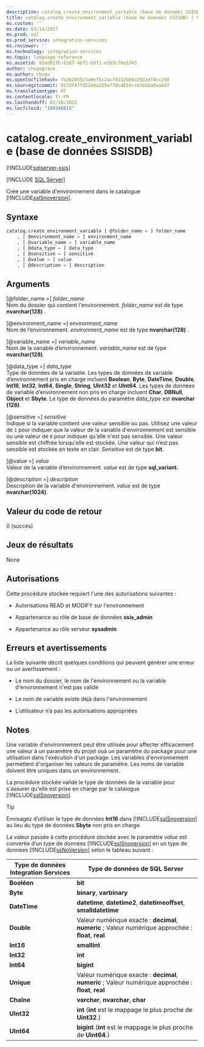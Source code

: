 ```yaml
---
description: catalog.create_environment_variable (base de données SSISDB)
title: catalog.create_environment_variable (base de données SSISDB) | Microsoft Docs
ms.custom: ''
ms.date: 03/14/2017
ms.prod: sql
ms.prod_service: integration-services
ms.reviewer: ''
ms.technology: integration-services
ms.topic: language-reference
ms.assetid: 91ed017b-6567-4bf2-b9f1-e2b5c70a5343
author: chugugrace
ms.author: chugu
ms.openlocfilehash: 7a3b2b55c5a0efbc2acf8152b89a292adf4cc298
ms.sourcegitcommit: 917df4ffd22e4a229af7dc481dcce3ebba0aa4d7
ms.translationtype: HT
ms.contentlocale: fr-FR
ms.lasthandoff: 02/10/2021
ms.locfileid: "100346815"
---
```

# <a name="catalogcreate_environment_variable-ssisdb-database"></a>catalog.create_environment_variable (base de données SSISDB)

[!INCLUDE[sqlserver-ssis](../../includes/applies-to-version/sqlserver-ssis.md)]


[!INCLUDE [SQL Server](../../includes/applies-to-version/sqlserver.md)]

  Crée une variable d'environnement dans le catalogue [!INCLUDE[ssISnoversion](../../includes/ssisnoversion-md.md)].  
  
## <a name="syntax"></a>Syntaxe  
  
```sql  
catalog.create_environment_variable [ @folder_name = ] folder_name  
    , [ @environment_name = ] environment_name  
    , [ @variable_name = ] variable_name  
    , [ @data_type = ] data_type  
    , [ @sensitive = ] sensitive  
    , [ @value = ] value  
    , [ @description = ] description  
```  
  
## <a name="arguments"></a>Arguments  
 [@folder_name =] *folder_name*  
 Nom du dossier qui contient l'environnement. *folder_name* est de type **nvarchar(128)** .  
  
 [@environment_name =] *environment_name*  
 Nom de l’environnement. *environment_name* est de type **nvarchar(128)** .  
  
 [@variable_name =] *variable_name*  
 Nom de la variable d’environnement. *variable_name* est de type **nvarchar(128)**.  
  
 [@data_type =] *data_type*  
 Type de données de la variable. Les types de données de variable d’environnement pris en charge incluent **Boolean**, **Byte**, **DateTime**, **Double**, **Int16**, **Int32**, **Int64**, **Single**, **String**, **UInt32** et **UInt64**. Les types de données de variable d’environnement non pris en charge incluent **Char**, **DBNull**, **Object** et **Sbyte**. Le type de données du paramètre *data_type* est **nvarchar (128)**.  
  
 [@sensitive =] *sensitive*  
 Indique si la variable contient une valeur sensible ou pas. Utilisez une valeur de `1` pour indiquer que la valeur de la variable d'environnement est sensible ou une valeur de `0` pour indiquer qu'elle n'est pas sensible. Une valeur sensible est chiffrée lorsqu'elle est stockée. Une valeur qui n’est pas sensible est stockée en texte en clair. *Sensitive* est de type **bit**.  
  
 [@value =] *value*  
 Valeur de la variable d’environnement. *value* est de type **sql_variant**.  
  
 [@description =] *description*  
 Description de la variable d'environnement. *value* est de type **nvarchar(1024)**.  
  
## <a name="return-code-value"></a>Valeur du code de retour  
 0 (succès)  
  
## <a name="result-sets"></a>Jeux de résultats  
 None  
  
## <a name="permissions"></a>Autorisations  
 Cette procédure stockée requiert l'une des autorisations suivantes :  
  
-   Autorisations READ et MODIFY sur l'environnement  
  
-   Appartenance au rôle de base de données **ssis_admin**  
  
-   Appartenance au rôle serveur **sysadmin**  
  
## <a name="errors-and-warnings"></a>Erreurs et avertissements  
 La liste suivante décrit quelques conditions qui peuvent générer une erreur ou un avertissement :  
  
-   Le nom du dossier, le nom de l'environnement ou la variable d'environnement n'est pas valide  
  
-   Le nom de variable existe déjà dans l'environnement  
  
-   L’utilisateur n’a pas les autorisations appropriées  
  
## <a name="remarks"></a>Notes  
 Une variable d'environnement peut être utilisée pour affecter efficacement une valeur à un paramètre du projet ouà  un paramètre du package pour une utilisation dans l'exécution d'un package. Les variables d'environnement permettent d'organiser les valeurs de paramètre. Les noms de variable doivent être uniques dans un environnement.  
  
 La procédure stockée valide le type de données de la variable pour s'assurer qu'elle est prise en charge par le catalogue [!INCLUDE[ssISnoversion](../../includes/ssisnoversion-md.md)].  
  
> [!TIP]  
>  Envisagez d’utiliser le type de données **Int16** dans [!INCLUDE[ssISnoversion](../../includes/ssisnoversion-md.md)] au lieu du type de données **Sbyte** non pris en charge.  
  
 La valeur passée à cette procédure stockée avec le paramètre *value* est convertie d’un type de données [!INCLUDE[ssISnoversion](../../includes/ssisnoversion-md.md)] en un type de données [!INCLUDE[ssNoVersion](../../includes/ssnoversion-md.md)] selon le tableau suivant :  
  
|Type de données Integration Services|Type de données de SQL Server|  
|------------------------------------|--------------------------|  
|**Booléen**|**bit**|  
|**Byte**|**binary**, **varbinary**|  
|**DateTime**|**datetime**, **datetime2**, **datetimeoffset**, **smalldatetime**|  
|**Double**|Valeur numérique exacte : **decimal**, **numeric** ; Valeur numérique approchée : **float**, **real**|  
|**Int16**|**smallint**|  
|**Int32**|**int**|  
|**Int64**|**bigint**|  
|**Unique**|Valeur numérique exacte : **decimal**, **numeric** ; Valeur numérique approchée : **float**, **real**|  
|**Chaîne**|**varchar**, **nvarchar**, **char**|  
|**UInt32**|**int** (**int** est le mappage le plus proche de **Uint32**.)|  
|**UInt64**|**bigint** (**int** est le mappage le plus proche de **Uint64**.)|  
  
  
